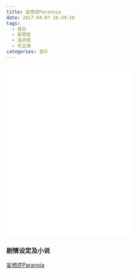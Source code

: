 ```yaml
---
title: 妄想症Paranoia
date: 2017-04-07 16:39:19
tags:
  - 音乐
  - 妄想症
  - 洛天依
  - 乐正绫
categories: 音乐
---
```

<iframe frameborder="no" border="0" marginwidth="0" marginheight="0" width=330 height=450 src="//music.163.com/outchain/player?type=1&id=3411281&auto=1&height=430"></iframe>

### 剧情设定及小说
[妄想症Paranoia](https://www.iqing.in/book/24846/)

